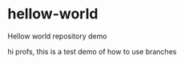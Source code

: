 # hellow-world
Hellow world repository demo


hi profs, this is a test demo of how to use branches 
